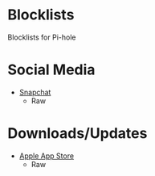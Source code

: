 # Blocklists
Blocklists for Pi-hole

# Social Media
- [Snapchat](Social/snapchat.txt)
  - Raw
# Downloads/Updates
- [Apple App Store](Downloads/appstore.txt)
  - Raw
